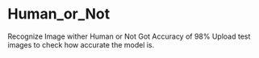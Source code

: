 # Human_or_Not
Recognize Image wither Human or Not
Got Accuracy of 98%
Upload test images to check how accurate the model is. 
